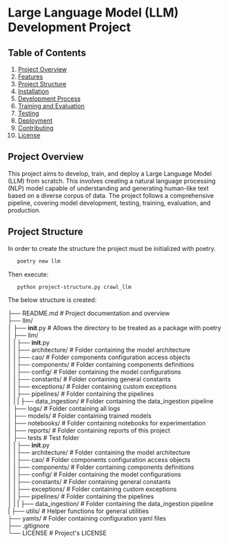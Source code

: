 # Large Language Model (LLM) Development Project

## Table of Contents
1. [Project Overview](#project-overview)
2. [Features](#features)
3. [Project Structure](#project-structure)
4. [Installation](#installation)
5. [Development Process](#development-process)
6. [Training and Evaluation](#training-and-evaluation)
7. [Testing](#testing)
8. [Deployment](#deployment)
9. [Contributing](#contributing)
10. [License](#license)

## Project Overview

This project aims to develop, train, and deploy a Large Language Model (LLM) from scratch. This involves creating a natural language processing (NLP) model capable of understanding and generating human-like text based on a diverse corpus of data. The project follows a comprehensive pipeline, covering model development, testing, training, evaluation, and production.

## Project Structure

In order to create the structure the project must be initialized with poetry.

```bash
   poetry new llm
   ```

Then execute:
```bash
   python project-structure.py crawl_llm
   ```

The below structure is created:

├── README.md                 # Project documentation and overview </br>
├── llm/ </br>
│   ├── __init__.py           # Allows the directory to be treated as a package with poetry </br>
│   ├── llm/ </br>
│   |   ├── __init__.py </br>
│   |   ├── architecture/        # Folder containing the model architecture </br>
│   |   ├── cao/                 # Folder components configuration access objects </br>
│   |   ├── components/          # Folder containing components definitions </br>
│   |   ├── config/              # Folder containing the model configurations </br>
│   |   ├── constants/           # Folder containing general constants </br>
│   |   ├── exceptions/          # Folder containing custom exceptions </br>
│   |   ├── pipelines/           # Folder containing the pipelines </br>
│   |   |   ├── data_ingestion/  # Folder containing the data_ingestion pipeline </br>
│   ├── logs/                    # Folder containing all logs </br>
│   ├── models/                  # Folder containing trained models </br>
│   ├── notebooks/               # Folder containing notebooks for experimentation </br>
│   ├── reports/                 # Folder containing reports of this project </br>
│   ├── tests                    # Test folder </br>
│   |   ├── __init__.py </br>
│   |   ├── architecture/        # Folder containing the model architecture </br>
│   |   ├── cao/                 # Folder components configuration access objects </br>
│   |   ├── components/          # Folder containing components definitions </br>
│   |   ├── config/              # Folder containing the model configurations </br>
│   |   ├── constants/           # Folder containing general constants </br>
│   |   ├── exceptions/          # Folder containing custom exceptions </br>
│   |   ├── pipelines/           # Folder containing the pipelines </br>
│   |   |   ├── data_ingestion/  # Folder containing the data_ingestion pipeline </br>
|   ├── utils/                   # Helper functions for general utilities </br>
├── yamls/                       # Folder containing configuration yaml files </br>
├── .gitignore </br>
└── LICENSE                      # Project's LICENSE </br>

